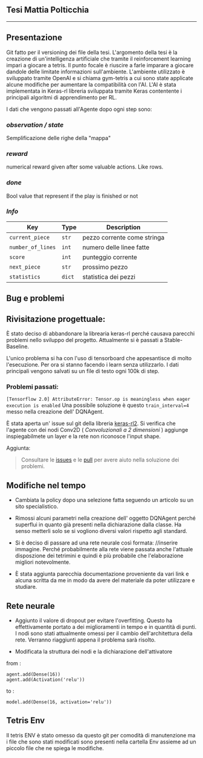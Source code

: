 **Tesi Mattia Polticchia**
---
---

Presentazione
---
Git fatto per il versioning dei file della tesi.
L'argomento della tesi è la creazione di un'intelligenza artificiale che tramite il reinforcement learning impari a giocare a tetris.
Il punto focale è riuscire a farle imparare a giocare dandole delle limitate informazioni sull'ambiente.
L'ambiente utilizzato è sviluppato tramite OpenAI e si chiama gym-tetris
a cui sono state applicate alcune modifiche per aumentare la compatibilità con l'AI. 
L'AI è stata implementata in Keras-rl libreria sviluppata tramite Keras contentente i principali algoritmi di apprendimento per RL.

I dati che vengono passati all'Agente dopo ogni step sono:
### *observation / state*
Semplificazione delle righe della "mappa"

### *reward*
numerical reward given after some valuable actions. Like rows. 


### *done*
Bool value that represent if the play is finished or not

### *Info*
Key |	Type |	Description
----|--------|-------------
`current_piece`   | `str` | pezzo corrente come stringa
`number_of_lines` | `int` |	numero delle linee fatte
`score`           | `int` |	punteggio corrente
`next_piece`      | `str` |	prossimo pezzo
`statistics`     | `dict`|	statistica dei pezzi



Bug e problemi
---
## Rivisitazione progettuale:
È stato deciso di abbandonare la librearia keras-rl perché causava parecchi problemi nello sviluppo del progetto.
Attualmente si è passati a Stable-Baseline.

L'unico problema si ha con l'uso di tensorboard che appesantisce di molto l'esecuzione.
Per ora si stanno facendo i learn senza utilizzarlo. I dati principali vengono salvati su un file di testo ogni 100k di step.

### Problemi passati: 
`[Tensorflow 2.0] AttributeError: Tensor.op is meaningless when eager execution is enabled`
Una possibile soluzione è questo `train_interval=4` messo nella creazione dell' DQNAgent.

È stata aperta un' issue sul git della libreria [keras-rl2](https://github.com/wau/keras-rl2/issues/7).
Si verifica che l'agente con dei nodi Conv2D ( _Convoluzionali a 2 dimensioni_ ) aggiunge inspiegabilmete un layer e la rete non riconosce l'input shape.

Aggiunta:
> Consultare le [issues](https://github.com/wau/keras-rl/issues]) e le [pull](https://github.com/keras-rl/keras-rl/pulls) per avere aiuto nella soluzione dei problemi.

Modifiche nel tempo
---
* Cambiata la policy dopo una selezione fatta seguendo un articolo su un sito 
specialistico.

* Rimossi alcuni parametri nella creazione dell' oggetto DQNAgent perché superflui in quanto già presenti nella dichiarazione dalla classe. Ha senso metterli solo  se si vogliono diversi valori rispetto agli standard. 

* Si è deciso di passare ad una rete neurale così formata: //inserire immagine.
Perché probabilmente alla rete viene passata anche l'attuale disposzione dei tetrimini e quindi è più probabile che l'elaborazione migliori notevolmente. 

* È stata aggiunta parecchia documentazione proveniente da vari link e alcuna scritta da me in modo da avere del materiale da poter utilizzare e studiare.

Rete neurale
---
* Aggiunto il valore di dropout per evitare l'overfitting. Questo ha effettivamente portato a dei miglioramenti in tempo e in quantità di punti.
I nodi sono stati attualmente omessi per il cambio dell'architettura della rete. Verranno riaggiunti appena il problema sarà risolto.

* Modificata la struttura dei nodi e la dichiarazione dell'attivatore

from :
```
agent.add(Dense(16))
agent.add(Activation('relu'))
```
to : 

 `model.add(Dense(16, activation='relu'))`

Tetris Env
---
Il tetris ENV è stato omesso da questo git per comodità di manutenzione ma i file che sono stati modificati sono presenti nella cartella Env assieme ad un piccolo file che ne spiega le modifiche.